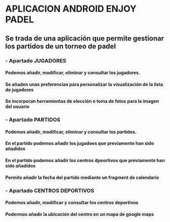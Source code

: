 # APLICACION ANDROID ENJOY PADEL
## Se trada de una aplicación que permite gestionar los partidos de un torneo de padel
### - Apartado JUGADORES
#### Podemos añadir, modificar, eliminar y consultar los jugadores.
#### Se añaden unas preferencias para personalizar la visualización de la lista de jugadores
#### Se incorporan herramientas de elección o toma de fotos para la imagen del usuario
### - Apartado PARTIDOS
#### Podemos añadir, modificar, eliminar y consultar los partidos.
#### En el partido podemos añadir los jugadoes que previamente han sido añadidos
#### En el partido podemos añadir los centros dpeortivos que previamente han sido añadidos
#### Permite añadir la fecha del partido mediante un fragment de calendario
### - Apartado CENTROS DEPORTIVOS
#### Podemos añadir, modificar y consultar los centros deportivos
#### Podermos añadir la ubicación del centro en un mapa de google maps
